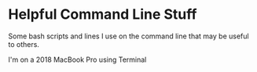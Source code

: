 # Helpful Command Line Stuff
Some bash scripts and lines I use on the command line that may be useful to others.

I'm on a 2018 MacBook Pro using Terminal
